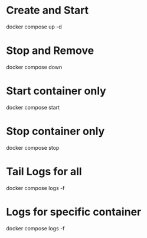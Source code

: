 # Create and Start
docker compose up -d

# Stop and Remove
docker compose down

# Start container only
docker compose start

# Stop container only
docker compose stop

# Tail Logs for all
docker compose logs -f

# Logs for specific container
docker compose logs -f <Container name>